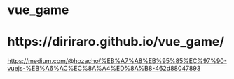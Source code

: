 # vue_game

<h1> https://diriraro.github.io/vue_game/ </h1>
  

https://medium.com/@hozacho/%EB%A7%A8%EB%95%85%EC%97%90-vuejs-%EB%A6%AC%EC%8A%A4%ED%8A%B8-462d88047893
